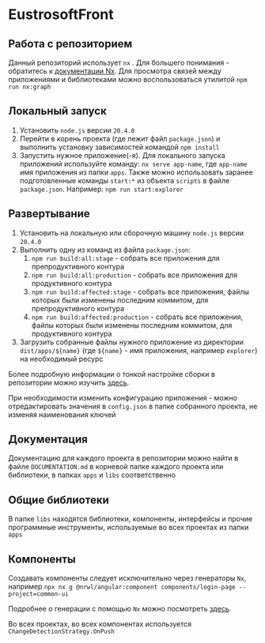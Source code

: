 # EustrosoftFront

## Работа с репозиторием

Данный репозиторий использует `nx` . Для большего понимания - обратитесь к [документации Nx](https://nx.dev).
Для просмотра связей между приложениями и библиотеками можно воспользоваться утилитой `npm run nx:graph`

## Локальный запуск

1. Установить `node.js` версии `20.4.0`
2. Перейти в корень проекта (где лежит файл `package.json`) и выполнить установку зависимостей командой `npm install`
3. Запустить нужное приложение(-я). Для локального запуска приложений используйте команду: `nx serve app-name`, где `app-name` имя приложения из папки `apps`.
Также можно использовать заранее подготовленные команды `start:*` из объекта `scripts` в файле `package.json`.
Например: `npm run start:explorer`

## Развертывание

1. Установить на локальную или сборочную машину `node.js` версии `20.4.0`
2. Выполнить одну из команд из файла `package.json`:
   1. `npm run build:all:stage` - собрать все приложения для препродуктивного контура
   2. `npm run build:all:production` - собрать все приложения для продуктивного контура
   3. `npm run build:affected:stage` - собрать все приложения, файлы которых были изменены последним коммитом, для препродуктивного контура
   4. `npm run build:affected:production` - собрать все приложения, файлы которых были изменены последним коммитом, для продуктивного контура
3. Загрузить собранные файлы нужного приложение из директории `dist/apps/${name}` (где `${name}` - имя приложения, например `explorer`) на необходимый ресурс

Более подробную информации о тонкой настройке сборки в репозитории можно изучить [здесь](https://nx.dev/packages/nx/documents/run).

При необходимости изменить конфигурацию приложения - можно отредактировать значения в `config.json` в папке собранного проекта, не изменяя наименования ключей

## Документация

Документацию для каждого проекта в репозитории можно найти в файле `DOCUMENTATION.md` в корневой папке каждого проекта или библиотеки, в папках `apps` и `libs` соответственно

## Общие библиотеки

В папке `libs` находятся библиотеки, компоненты, интерфейсы и 
прочие программные инструменты, используемые во всех проектах из папки `apps`

## Компоненты

Создавать компоненты следует исключительно через генераторы `Nx`, например `npx nx g @nrwl/angular:component components/login-page --project=common-ui`

Подробнее о генерации с помощью `Nx` можно посмотреть [здесь](https://nx.dev/packages/angular/generators).

Во всех проектах, во всех компонентах используется `ChangeDetectionStrategy.OnPush`
